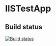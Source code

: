# IISTestApp

## Build status

[![Build status](https://ci.appveyor.com/api/projects/status/t5uw12svl2pclaq9?svg=true)](https://ci.appveyor.com/project/PetarPetrov/iistestapp)